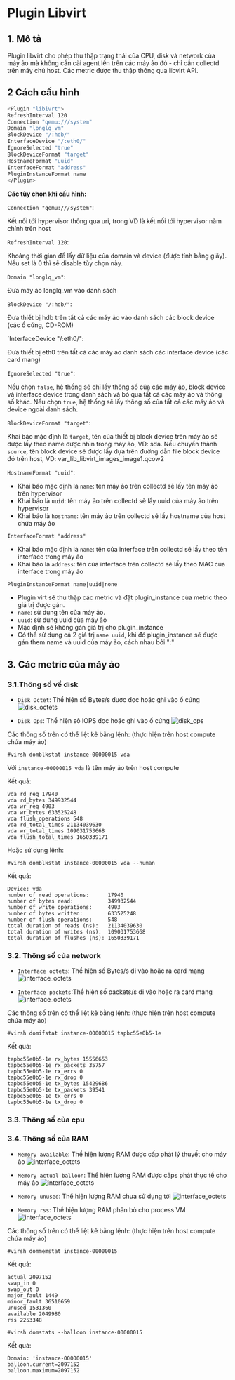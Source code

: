 # Plugin Libvirt


## 1. Mô tả

Plugin libvirt cho phép thu thập trạng thái của CPU, disk và network của máy ảo mà không cần cài agent lên trên các máy ảo đó - chỉ cần collectd trên máy chủ host. Các metric được thu thập thông qua libvirt API.


## 2 Cách cấu hình

```sh
<Plugin "libivrt">
RefreshInterval 120
Connection "qemu:///system"
Domain "longlq_vm"
BlockDevice "/:hdb/"
InterfaceDevice "/:eth0/"
IgnoreSelected "true"
BlockDeviceFormat "target"
HostnameFormat "uuid"
InterfaceFormat "address"
PluginInstanceFormat name
</Plugin>
```

**Các tùy chọn khi cấu hình:**

 `Connection "qemu:///system"`:

  Kết nối tới hypervisor thông qua uri, trong VD là kết nối tới hypervisor nằm chính trên host
 
 `RefreshInterval 120`:

  Khoảng thời gian để lấy dữ liệu của domain và device (được tính bằng giây). Nếu set là 0 thì sẽ disable tùy chọn này.
 
 `Domain "longlq_vm"`:

  Đưa máy ảo longlq_vm vào danh sách

 `BlockDevice "/:hdb/"`:

  Đưa thiết bị hdb trên tất cả các máy ảo vào danh sách các block device (các ổ cứng, CD-ROM)

 `InterfaceDevice "/:eth0/":

  Đưa thiết bị eth0 trên tất cả các máy ảo danh sách các interface device (các card mạng)

 `IgnoreSelected "true"`:

  Nếu chọn `false`, hệ thống sẽ chỉ lấy thông số của các máy ảo, block device và interface device trong danh sách và bỏ qua tất cả các máy ảo và thông số khác. Nếu chọn `true`, hệ thống sẽ lấy thông số của tất cả các máy ảo và device ngoài danh sách.

 `BlockDeviceFormat "target"`:

  Khai báo mặc định là `target`, tên của thiết bị block device trên máy ảo sẽ được lấy theo name được nhìn trong máy ảo, VD: sda. Nếu chuyển thành `source`, tên block device sẽ được lấy dựa trên đường dẫn file block device đó trên host, VD: var_lib_libvirt_images_image1.qcow2

 `HostnameFormat "uuid"`:

  - Khai báo mặc định là `name`: tên máy ảo trên collectd sẽ lấy tên máy ảo trên hypervisor
  - Khai báo là `uuid`: tên máy ảo trên collectd sẽ lấy uuid của máy ảo trên hypervisor
  - Khai báo là `hostname`: tên máy ảo trên collectd sẽ lấy hostname của host chứa máy ảo

 `InterfaceFormat "address"`
  - Khai báo mặc định là `name`: tên của interface trên collectd sẽ lấy theo tên interface trong máy ảo
  - Khai báo là `address`: tên của interface trên collectd sẽ lấy theo MAC của interface trong máy ảo

   `PluginInstanceFormat name|uuid|none`
  - Plugin virt sẽ thu thập các metric và đặt plugin_instance của metric theo giá trị được gán.
  - `name`: sử dụng tên của máy ảo.
  - `uuid`: sử dụng uuid của máy ảo
  - Mặc định sẽ không gán giá trị cho plugin_instance
  - Có thể sử dụng cả 2 giá trị `name uuid`, khi đó plugin_instance sẽ được gán them name và uuid của máy ảo, cách nhau bởi ":"

## 3. Các metric của máy ảo

### 3.1.Thông số về disk
 - `Disk Octet`: Thể hiện số Bytes/s được đọc hoặc ghi vào ổ cứng
 ![disk_octets](../images/virt_plugin/disk_octets.png)

 - `Disk Ops`: Thể hiện sô IOPS đọc hoặc ghi vào ổ cứng
 ![disk_ops](../images/virt_plugin/disk_ops.png)
 
  Các thông số trên có thể liệt kê bằng lệnh: (thực hiện trên host compute chứa máy ảo)
  ```
  #virsh domblkstat instance-00000015 vda
  ```
  Với `instance-00000015 vda` là tên máy ảo trên host compute

  Kết quả: 

  ```
  vda rd_req 17940
  vda rd_bytes 349932544
  vda wr_req 4903
  vda wr_bytes 633525248
  vda flush_operations 548
  vda rd_total_times 21134039630
  vda wr_total_times 109031753668
  vda flush_total_times 1650339171
  ```

  Hoặc sử dụng lệnh:
  ```
  #virsh domblkstat instance-00000015 vda --human
  ```

  Kết quả:

  ```
  Device: vda
  number of read operations:      17940
  number of bytes read:           349932544
  number of write operations:     4903
  number of bytes written:        633525248
  number of flush operations:     548
  total duration of reads (ns):   21134039630
  total duration of writes (ns):  109031753668
  total duration of flushes (ns): 1650339171
  ```

### 3.2. Thông số của network
 - `Interface octets`: Thể hiện số Bytes/s đi vào hoặc ra card mạng
 ![interface_octets](../images/virt_plugin/if_octets_tx.png)

 - `Interface packets`:Thể hiện số packets/s đi vào hoặc ra card mạng
 ![interface_octets](../images/virt_plugin/if_packets_tx.png)

 Các thông số trên có thể liệt kê bằng lệnh: (thực hiện trên host compute chứa máy ảo)

 ```
 #virsh domifstat instance-00000015 tapbc55e0b5-1e
 ```

 Kết quả:

 ```
 tapbc55e0b5-1e rx_bytes 15556653
 tapbc55e0b5-1e rx_packets 35757
 tapbc55e0b5-1e rx_errs 0
 tapbc55e0b5-1e rx_drop 0
 tapbc55e0b5-1e tx_bytes 15429686
 tapbc55e0b5-1e tx_packets 39541
 tapbc55e0b5-1e tx_errs 0
 tapbc55e0b5-1e tx_drop 0
 ```
### 3.3. Thông số của cpu

### 3.4. Thông số của RAM
 - `Memory available`: Thể hiện lượng RAM được cấp phát lý thuyết cho máy ảo
 ![interface_octets](../images/virt_plugin/memory_actualbaloon&available.png)

 - `Memory actual balloon`: Thể hiện lượng RAM được câps phát thực tế cho máy ảo
 ![interface_octets](../images/virt_plugin/memory_actualbaloon&available.png)

 - `Memory unused`: Thể hiện lượng RAM chưa sử dụng tới
 ![interface_octets](../images/virt_plugin/memory_unused.png)

- `Memory rss`: Thể hiện lượng RAM phân bỏ cho process VM
![interface_octets](../images/virt_plugin/memory_rss.png)

Các thông số trên có thể liệt kê bằng lệnh: (thực hiện trên host compute chứa máy ảo)

```
#virsh dommemstat instance-00000015
```

Kết quả:

```
actual 2097152
swap_in 0
swap_out 0
major_fault 1449
minor_fault 36510659
unused 1531360
available 2049980
rss 2253348
```

```
#virsh domstats --balloon instance-00000015
```

Kết quả:

```
Domain: 'instance-00000015'
balloon.current=2097152
balloon.maximum=2097152
```
